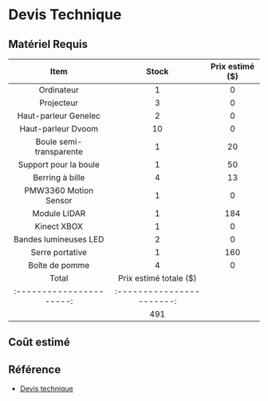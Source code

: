 # Devis Technique

## Matériel Requis
| Item                    | Stock    | Prix estimé ($) |
| :----------------------:| :------: |  :-----------:  |
| Ordinateur              |  1       |  0              |
| Projecteur              |  3       |  0              |
| Haut-parleur Genelec    |  2       |  0              |
| Haut-parleur Dvoom      |  10      |  0              |
| Boule semi-transparente |  1       |  20             |
| Support pour la boule   |  1       |  50             |
| Berring à bille         |  4       |  13             |
| PMW3360 Motion Sensor   |  1       |  0              |
| Module LIDAR            |  1       |  184            |
| Kinect XBOX             |  1       |  0              |
| Bandes lumineuses LED   |  2       |  0              |
| Serre portative         |  1       |  160            |
| Boîte de pomme          |  4       |  0              |
|  Total                  | Prix estimé totale ($)     |
| :----------------------:| :-----------------------:  |
|                         | 491                        |

## Coût estimé



## Référence

* [Devis technique](https://tim-montmorency.com/582523-gestion/#/contenus/3_planification/50_devis_technique/)

